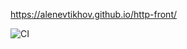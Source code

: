 https://alenevtikhov.github.io/http-front/

![CI](https://github.com/AlenEvtikhov/http-front/actions/workflows/main.yml/badge.svg)
